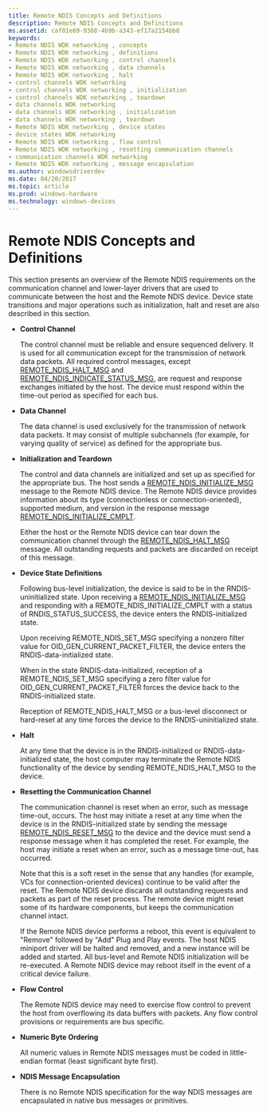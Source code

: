 ```yaml
---
title: Remote NDIS Concepts and Definitions
description: Remote NDIS Concepts and Definitions
ms.assetid: caf01e69-9368-4b9b-a343-ef17a2154bb8
keywords:
- Remote NDIS WDK networking , concepts
- Remote NDIS WDK networking , definitions
- Remote NDIS WDK networking , control channels
- Remote NDIS WDK networking , data channels
- Remote NDIS WDK networking , halt
- control channels WDK networking
- control channels WDK networking , initialization
- control channels WDK networking , teardown
- data channels WDK networking
- data channels WDK networking , initialization
- data channels WDK networking , teardown
- Remote NDIS WDK networking , device states
- device states WDK networking
- Remote NDIS WDK networking , flow control
- Remote NDIS WDK networking , resetting communication channels
- communication channels WDK networking
- Remote NDIS WDK networking , message encapsulation
ms.author: windowsdriverdev
ms.date: 04/20/2017
ms.topic: article
ms.prod: windows-hardware
ms.technology: windows-devices
---
```


# Remote NDIS Concepts and Definitions





This section presents an overview of the Remote NDIS requirements on the communication channel and lower-layer drivers that are used to communicate between the host and the Remote NDIS device. Device state transitions and major operations such as initialization, halt and reset are also described in this section.

-   **Control Channel**

    The control channel must be reliable and ensure sequenced delivery. It is used for all communication except for the transmission of network data packets. All required control messages, except [REMOTE\_NDIS\_HALT\_MSG](https://msdn.microsoft.com/library/windows/hardware/ff570613) and [REMOTE\_NDIS\_INDICATE\_STATUS\_MSG](https://msdn.microsoft.com/library/windows/hardware/ff570617), are request and response exchanges initiated by the host. The device must respond within the time-out period as specified for each bus.

-   **Data Channel**

    The data channel is used exclusively for the transmission of network data packets. It may consist of multiple subchannels (for example, for varying quality of service) as defined for the appropriate bus.

-   **Initialization and Teardown**

    The control and data channels are initialized and set up as specified for the appropriate bus. The host sends a [REMOTE\_NDIS\_INITIALIZE\_MSG](https://msdn.microsoft.com/library/windows/hardware/ff570624) message to the Remote NDIS device. The Remote NDIS device provides information about its type (connectionless or connection-oriented), supported medium, and version in the response message [REMOTE\_NDIS\_INITIALIZE\_CMPLT](https://msdn.microsoft.com/library/windows/hardware/ff570621).

    Either the host or the Remote NDIS device can tear down the communication channel through the [REMOTE\_NDIS\_HALT\_MSG](https://msdn.microsoft.com/library/windows/hardware/ff570613) message. All outstanding requests and packets are discarded on receipt of this message.

-   **Device State Definitions**

    Following bus-level initialization, the device is said to be in the RNDIS-uninitialized state. Upon receiving a [REMOTE\_NDIS\_INITIALIZE\_MSG](https://msdn.microsoft.com/library/windows/hardware/ff570624) and responding with a REMOTE\_NDIS\_INITIALIZE\_CMPLT with a status of RNDIS\_STATUS\_SUCCESS, the device enters the RNDIS-initialized state.

    Upon receiving REMOTE\_NDIS\_SET\_MSG specifying a nonzero filter value for OID\_GEN\_CURRENT\_PACKET\_FILTER, the device enters the RNDIS-data-initialized state.

    When in the state RNDIS-data-initialized, reception of a REMOTE\_NDIS\_SET\_MSG specifying a zero filter value for OID\_GEN\_CURRENT\_PACKET\_FILTER forces the device back to the RNDIS-initialized state.

    Reception of REMOTE\_NDIS\_HALT\_MSG or a bus-level disconnect or hard-reset at any time forces the device to the RNDIS-uninitialized state.

-   **Halt**

    At any time that the device is in the RNDIS-initialized or RNDIS-data-initialized state, the host computer may terminate the Remote NDIS functionality of the device by sending REMOTE\_NDIS\_HALT\_MSG to the device.

-   **Resetting the Communication Channel**

    The communication channel is reset when an error, such as message time-out, occurs. The host may initiate a reset at any time when the device is in the RNDIS-initialized state by sending the message [REMOTE\_NDIS\_RESET\_MSG](https://msdn.microsoft.com/library/windows/hardware/ff570648) to the device and the device must send a response message when it has completed the reset. For example, the host may initiate a reset when an error, such as a message time-out, has occurred.

    Note that this is a soft reset in the sense that any handles (for example, VCs for connection-oriented devices) continue to be valid after the reset. The Remote NDIS device discards all outstanding requests and packets as part of the reset process. The remote device might reset some of its hardware components, but keeps the communication channel intact.

    If the Remote NDIS device performs a reboot, this event is equivalent to "Remove" followed by "Add" Plug and Play events. The host NDIS miniport driver will be halted and removed, and a new instance will be added and started. All bus-level and Remote NDIS initialization will be re-executed. A Remote NDIS device may reboot itself in the event of a critical device failure.

-   **Flow Control**

    The Remote NDIS device may need to exercise flow control to prevent the host from overflowing its data buffers with packets. Any flow control provisions or requirements are bus specific.

-   **Numeric Byte Ordering**

    All numeric values in Remote NDIS messages must be coded in little-endian format (least significant byte first).

-   **NDIS Message Encapsulation**

    There is no Remote NDIS specification for the way NDIS messages are encapsulated in native bus messages or primitives.

 

 





